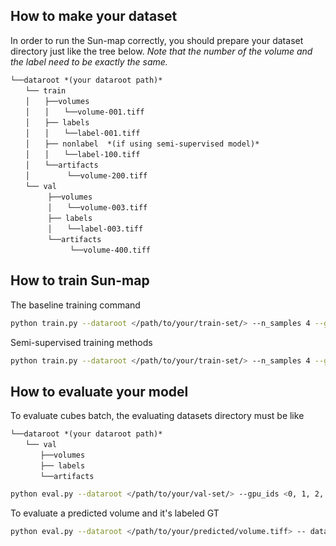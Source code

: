 

## How to make your dataset

In order to run the Sun-map correctly, you should prepare your dataset directory just like the tree below. *Note that the number of the volume and the label need to be exactly the same.*

```
└──dataroot *(your dataroot path)*
　　└── train
　　│　　├──volumes
　　│　　│　　└──volume-001.tiff
　　│　　├── labels
　　│　　│　　└──label-001.tiff
　　│　　├── nonlabel  *(if using semi-supervised model)*
　　│　　│　　└──label-100.tiff
　　│　　└──artifacts
　　│　　　　　└──volume-200.tiff
　　└── val
　　　　　├──volumes
　　　　　│　　└──volume-003.tiff
　　　　　├── labels
　　　　　│　　└──label-003.tiff
　　　　　└──artifacts
　　　　　　　　└──volume-400.tiff
```



## How to train Sun-map

The baseline training command

```sh
python train.py --dataroot </path/to/your/train-set/> --n_samples 4 --gpu_ids <0, 1, 2, 3,... gpu order> --lr 1e-4 --exp <experiment name> --checkpoint_name <.pth file name> --input_dim 128 --batch_size <batch_size> --net <unet | axialunet> --model segnet --pre_trained </path/to/your/pretrained/model.pth>
```

Semi-supervised training methods

```sh
python train.py --dataroot </path/to/your/train-set/> --n_samples 4 --gpu_ids <0, 1, 2, 3,... gpu order> --lr 1e-4 --exp <experiment name> --checkpoint_name <.pth file name> --input_dim 128 --batch_size <batch_size> --net <unet | axialunet> --model semiseg --labeled_bs <generally half of the batch_size> --pre_trained </path/to/your/pretrained/model.pth>
```



 ## How to evaluate your model

To evaluate cubes batch, the evaluating datasets directory must be like

```
└──dataroot *(your dataroot path)*
　　└── val
　　　　├──volumes
　　　　├── labels
　　　　└──artifacts
```

```sh
python eval.py --dataroot </path/to/your/val-set/> --gpu_ids <0, 1, 2, 3,... gpu order> --net <axialunet | unet> --model evalnet --val_type cubes --pre_trained </path/to/your/pretrained/model.pth>
```

To evaluate a predicted volume and it's labeled GT

```sh
python eval.py --dataroot </path/to/your/predicted/volume.tiff> -- data_target </path/to/your/label.tiff> --gpu_ids <0, 1, 2, 3,... gpu order> --net <axialunet | unet> --model evalnet --val_type volumes2 --pre_trained </path/to/your/pretrained/model.pth>
```

